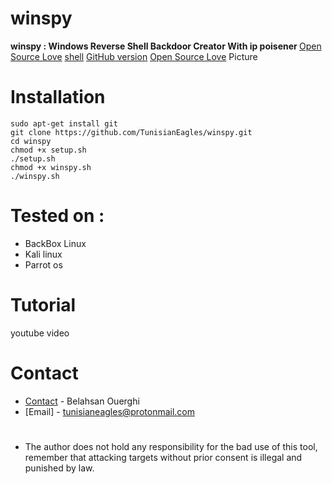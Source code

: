 # winspy
<b> winspy : Windows Reverse Shell Backdoor Creator With ip poisener </b>
[Open Source Love](https://badges.frapsoft.com/os/v1/open-source.svg?v=102)
[shell](https://img.shields.io/badge/Shell-2.1-green.svg)
[GitHub version](https://img.shields.io/badge/Version-1.0-orange.svg)
[Open Source Love](https://badges.frapsoft.com/os/mit/mit.svg?v=102)
Picture
# Installation
```
sudo apt-get install git
git clone https://github.com/TunisianEagles/winspy.git
cd winspy
chmod +x setup.sh
./setup.sh
chmod +x winspy.sh
./winspy.sh
```
# Tested on :
* BackBox Linux
* Kali linux
* Parrot os
# Tutorial
youtube video
# Contact
* [Contact](https://www.facebook.com/ouerghi.belahsan) - Belahsan Ouerghi
* [Email] - tunisianeagles@protonmail.com
#
* The author does not hold any responsibility for the bad use of this tool, remember that attacking targets without prior consent is illegal and punished by law.

